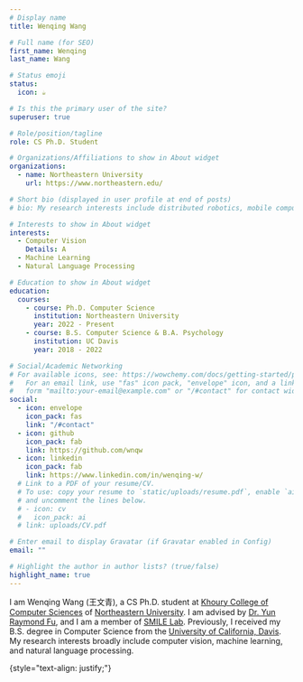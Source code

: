 ```yaml
---
# Display name
title: Wenqing Wang

# Full name (for SEO)
first_name: Wenqing
last_name: Wang

# Status emoji
status:
  icon: ☕️

# Is this the primary user of the site?
superuser: true

# Role/position/tagline
role: CS Ph.D. Student

# Organizations/Affiliations to show in About widget
organizations:
  - name: Northeastern University
    url: https://www.northeastern.edu/

# Short bio (displayed in user profile at end of posts)
# bio: My research interests include distributed robotics, mobile computing and programmable matter.

# Interests to show in About widget
interests:
  - Computer Vision 
    Details: A
  - Machine Learning
  - Natural Language Processing

# Education to show in About widget
education:
  courses:
    - course: Ph.D. Computer Science
      institution: Northeastern University
      year: 2022 - Present
    - course: B.S. Computer Science & B.A. Psychology
      institution: UC Davis
      year: 2018 - 2022

# Social/Academic Networking
# For available icons, see: https://wowchemy.com/docs/getting-started/page-builder/#icons
#   For an email link, use "fas" icon pack, "envelope" icon, and a link in the
#   form "mailto:your-email@example.com" or "/#contact" for contact widget.
social:
  - icon: envelope
    icon_pack: fas
    link: "/#contact"
  - icon: github
    icon_pack: fab
    link: https://github.com/wnqw
  - icon: linkedin
    icon_pack: fab
    link: https://www.linkedin.com/in/wenqing-w/
  # Link to a PDF of your resume/CV.
  # To use: copy your resume to `static/uploads/resume.pdf`, enable `ai` icons in `params.yaml`,
  # and uncomment the lines below.
  # - icon: cv
  #   icon_pack: ai
  # link: uploads/CV.pdf

# Enter email to display Gravatar (if Gravatar enabled in Config)
email: ""

# Highlight the author in author lists? (true/false)
highlight_name: true
---
```


I am Wenqing Wang (王文青), a CS Ph.D. student at [Khoury College of Computer Sciences](https://www.khoury.northeastern.edu/) of [Northeastern University](https://www.northeastern.edu/). I am advised by [Dr. Yun Raymond Fu](http://www1.ece.neu.edu/~yunfu/), and I am a member of [SMILE Lab](https://web.northeastern.edu/smilelab/). Previously, I received my B.S. degree in Computer Science from the [University of California, Davis](https://www.ucdavis.edu/). My research interests broadly include computer vision, machine learning, and natural language processing.

 
{style="text-align: justify;"}
